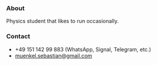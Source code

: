 ### About

Physics student that likes to run occasionally.

### Contact


* +49 151 142 99 883 (WhatsApp, Signal, Telegram, etc.)
* [muenkel.sebastian@gmail.com](mailto:muenkel.sebastian@gmail.com)
